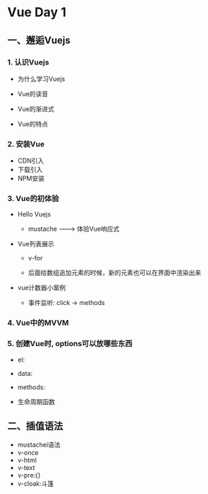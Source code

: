 # Vue Day 1

## 一、邂逅Vuejs

### 1. 认识Vuejs

- 为什么学习Vuejs

- Vue的读音

- Vue的渐进式

- Vue的特点

### 2. 安装Vue

- CDN引入
- 下载引入
- NPM安装

### 3. Vue的初体验

- Hello Vuejs

	- mustache ---> 体验Vue响应式

- Vue列表展示

	- v-for

	- 后面给数组追加元素的时候，新的元素也可以在界面中渲染出来

- vue计数器小案例
  
	- 事件监听: click -> methods



### 4. Vue中的MVVM

### 5. 创建Vue时, options可以放哪些东西

- el:
- data:
- methods:

- 生命周期函数

## 二、插值语法

- mustachei语法
- v-once
- v-html
- v-text
- v-pre:{}
- v-cloak:斗篷


